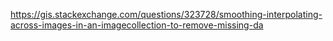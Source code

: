 https://gis.stackexchange.com/questions/323728/smoothing-interpolating-across-images-in-an-imagecollection-to-remove-missing-da
